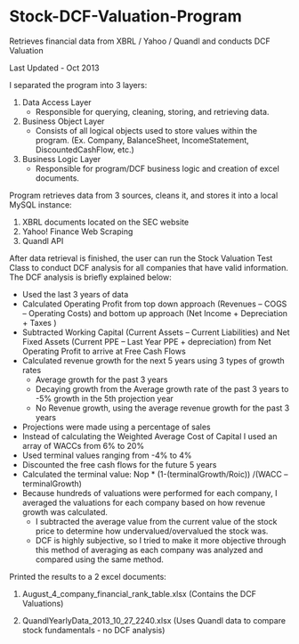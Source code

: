 # Stock-DCF-Valuation-Program
Retrieves financial data from XBRL / Yahoo / Quandl and conducts DCF Valuation

Last Updated - Oct 2013

I separated the program into 3 layers:
 1. Data Access Layer
    - Responsible for querying, cleaning, storing, and retrieving data. 
 2. Business Object Layer
    - Consists of all logical objects used to store values within the program. (Ex. Company, BalanceSheet, IncomeStatement, DiscountedCashFlow, etc.)
 3. Business Logic Layer
    - Responsible for program/DCF business logic and creation of excel documents. 

Program retrieves data from 3 sources, cleans it, and stores it into a local MySQL instance:
 1. XBRL documents located on the SEC website
 2. Yahoo! Finance Web Scraping
 3. Quandl API

After data retrieval is finished, the user can run the Stock Valuation Test Class to conduct DCF analysis for all companies 
that have valid information. The DCF analysis is briefly explained below:
- Used the last 3 years of data
- Calculated Operating Profit from top down approach (Revenues – COGS – Operating Costs) and bottom up approach (Net Income + Depreciation + Taxes )
- Subtracted Working Capital (Current Assets – Current Liabilities) and Net Fixed Assets (Current PPE – Last Year PPE + depreciation) from Net Operating Profit to arrive at Free Cash Flows
- Calculated revenue growth for the next 5 years using 3 types of growth rates
   - Average growth for the past 3 years
   - Decaying growth from the Average growth rate of the past 3 years to -5% growth in the 5th projection year
   - No Revenue growth, using the average revenue growth for the past 3 years
- Projections were made using a percentage of sales
- Instead of calculating the Weighted Average Cost of Capital I used an array of WACCs from 6% to 20%
- Used terminal values ranging from -4% to 4%
- Discounted the free cash flows for the future 5 years
- Calculated the terminal value: Nop * (1-(terminalGrowth/Roic)) /(WACC – terminalGrowth)
- Because hundreds of valuations were performed for each company, I averaged the valuations for each company based on how revenue growth was calculated. 
   - I subtracted the average value from the current value of the stock price to determine how undervalued/overvalued the stock was.
   - DCF is highly subjective, so I tried to make it more objective through this method of averaging as each company was analyzed and compared using the same method. 

Printed the results to a 2 excel documents:

1. August_4_company_financial_rank_table.xlsx (Contains the DCF Valuations)

2. QuandlYearlyData_2013_10_27_2240.xlsx (Uses Quandl data to compare stock fundamentals - no DCF analysis)
